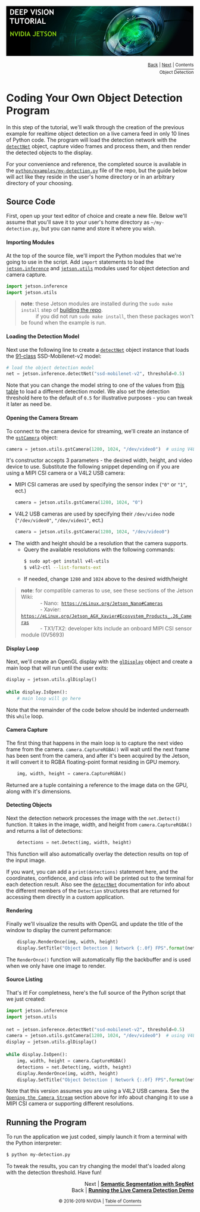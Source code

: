 <img src="https://github.com/dusty-nv/jetson-inference/raw/master/docs/images/deep-vision-header.jpg">
<p align="right"><sup><a href="detectnet-camera-2.md">Back</a> | <a href="segnet-console-2.md">Next</a> | </sup><a href="../README.md#hello-ai-world"><sup>Contents</sup></a>
<br/>
<sup>Object Detection</sup></p>

# Coding Your Own Object Detection Program

In this step of the tutorial, we'll walk through the creation of the previous example for realtime object detection on a live camera feed in only 10 lines of Python code.  The program will load the detection network with the [`detectNet`](https://rawgit.com/dusty-nv/jetson-inference/python/docs/html/python/jetson.inference.html#detectNet) object, capture video frames and process them, and then render the detected objects to the display.

For your convenience and reference, the completed source is available in the [`python/examples/my-detection.py`](../python/examples/my-detection.py) file of the repo, but the guide below will act like they reside in the user's home directory or in an arbitrary directory of your choosing.

## Source Code

First, open up your text editor of choice and create a new file.  Below we'll assume that you'll save it to your user's home directory as `~/my-detection.py`, but you can name and store it where you wish.

#### Importing Modules

At the top of the source file, we'll import the Python modules that we're going to use in the script.  Add `import` statements to load the [`jetson.inference`](https://rawgit.com/dusty-nv/jetson-inference/python/docs/html/python/jetson.inference.html) and [`jetson.utils`](https://rawgit.com/dusty-nv/jetson-inference/python/docs/html/python/jetson.utils.html) modules used for object detection and camera capture.

``` python
import jetson.inference
import jetson.utils
```

> **note**:  these Jetson modules are installed during the `sudo make install` step of [building the repo](building-repo-2.md#compiling-the-project).  
> &nbsp;&nbsp;&nbsp;&nbsp;&nbsp;&nbsp;&nbsp;&nbsp;&nbsp;&nbsp;if you did not run `sudo make install`, then these packages won't be found when the example is run.  

#### Loading the Detection Model

Next use the following line to create a [`detectNet`](https://rawgit.com/dusty-nv/jetson-inference/python/docs/html/python/jetson.inference.html#detectNet) object instance that loads the [91-class](../data/networks/ssd_coco_labels.txt) SSD-Mobilenet-v2 model:

``` python
# load the object detection model
net = jetson.inference.detectNet("ssd-mobilenet-v2", threshold=0.5)
```

Note that you can change the model string to one of the values from [this table](detectnet-console-2.md#pre-trained-detection-models-available) to load a different detection model.  We also set the detection threshold here to the default of `0.5` for illustrative purposes - you can tweak it later as need be.

#### Opening the Camera Stream

To connect to the camera device for streaming, we'll create an instance of the [`gstCamera`](https://rawgit.com/dusty-nv/jetson-inference/pytorch/docs/html/python/jetson.utils.html#gstCamera) object:

``` python
camera = jetson.utils.gstCamera(1280, 1024, "/dev/video0")  # using V4L2
```

It's constructor accepts 3 parameters - the desired width, height, and video device to use.  Substitute the following snippet depending on if you are using a MIPI CSI camera or a V4L2 USB camera:

- MIPI CSI cameras are used by specifying the sensor index (`"0"` or `"1"`, ect.)  
	``` python
	camera = jetson.utils.gstCamera(1280, 1024, "0")
	```
- V4L2 USB cameras are used by specifying their `/dev/video` node (`"/dev/video0"`, `"/dev/video1"`, ect.)  
	``` python
	camera = jetson.utils.gstCamera(1280, 1024, "/dev/video0")
	```
- The width and height should be a resolution that the camera supports.
     - Query the available resolutions with the following commands:  
          ``` bash
          $ sudo apt-get install v4l-utils
          $ v4l2-ctl --list-formats-ext
          ```
	- If needed, change `1280` and `1024` above to the desired width/height

> **note**:  for compatible cameras to use, see these sections of the Jetson Wiki: <br/>
> &nbsp;&nbsp;&nbsp;&nbsp;&nbsp;&nbsp;&nbsp;&nbsp;&nbsp;&nbsp;&nbsp;&nbsp;&nbsp;- Nano:&nbsp;&nbsp;[`https://eLinux.org/Jetson_Nano#Cameras`](https://elinux.org/Jetson_Nano#Cameras) <br/>
> &nbsp;&nbsp;&nbsp;&nbsp;&nbsp;&nbsp;&nbsp;&nbsp;&nbsp;&nbsp;&nbsp;&nbsp;&nbsp;- Xavier:  [`https://eLinux.org/Jetson_AGX_Xavier#Ecosystem_Products_.26_Cameras`](https://elinux.org/Jetson_AGX_Xavier#Ecosystem_Products_.26_Cameras) <br/>
> &nbsp;&nbsp;&nbsp;&nbsp;&nbsp;&nbsp;&nbsp;&nbsp;&nbsp;&nbsp;&nbsp;&nbsp;&nbsp;- TX1/TX2:  developer kits include an onboard MIPI CSI sensor module (0V5693)<br/>

#### Display Loop

Next, we'll create an OpenGL display with the [`glDisplay`](https://rawgit.com/dusty-nv/jetson-inference/pytorch/docs/html/python/jetson.utils.html#glDisplay) object and create a main loop that will run until the user exits:

``` python
display = jetson.utils.glDisplay()

while display.IsOpen():
	# main loop will go here
```

Note that the remainder of the code below should be indented underneath this `while` loop.

#### Camera Capture

The first thing that happens in the main loop is to capture the next video frame from the camera.  `camera.CaptureRGBA()` will wait until the next frame has been sent from the camera, and after it's been acquired by the Jetson, it will convert it to RGBA floating-point format residing in GPU memory.

``` python
	img, width, height = camera.CaptureRGBA()
```

Returned are a tuple containing a reference to the image data on the GPU, along with it's dimensions.

#### Detecting Objects

Next the detection network processes the image with the `net.Detect()` function.  It takes in the image, width, and height from `camera.CaptureRGBA()` and returns a list of detections:

``` python
	detections = net.Detect(img, width, height)
```

This function will also automatically overlay the detection results on top of the input image.

If you want, you can add a `print(detections)` statement here, and the coordinates, confidence, and class info will be printed out to the terminal for each detection result.  Also see the [`detectNet`](https://rawgit.com/dusty-nv/jetson-inference/python/docs/html/python/jetson.inference.html#detectNet) documentation for info about the different members of the `Detection` structures that are returned for accessing them directly in a custom application.

#### Rendering

Finally we'll visualize the results with OpenGL and update the title of the window to display the current peformance:

``` python
	display.RenderOnce(img, width, height)
	display.SetTitle("Object Detection | Network {:.0f} FPS".format(net.GetNetworkFPS()))
```

The `RenderOnce()` function will automatically flip the backbuffer and is used when we only have one image to render.

#### Source Listing

That's it!  For completness, here's the full source of the Python script that we just created:

``` python
import jetson.inference
import jetson.utils

net = jetson.inference.detectNet("ssd-mobilenet-v2", threshold=0.5)
camera = jetson.utils.gstCamera(1280, 1024, "/dev/video0")  # using V4L2
display = jetson.utils.glDisplay()

while display.IsOpen():
	img, width, height = camera.CaptureRGBA()
	detections = net.Detect(img, width, height)
	display.RenderOnce(img, width, height)
	display.SetTitle("Object Detection | Network {:.0f} FPS".format(net.GetNetworkFPS()))
```

Note that this version assumes you are using a V4L2 USB camera.  See the [`Opening the Camera Stream`](#opening-the-camera-stream) section above for info about changing it to use a MIPI CSI camera or supporting different resolutions.

## Running the Program

To run the application we just coded, simply launch it from a terminal with the Python interpreter:

``` bash
$ python my-detection.py
```

To tweak the results, you can try changing the model that's loaded along with the detection threshold.  Have fun!

<p align="right">Next | <b><a href="segnet-console-2.md">Semantic Segmentation with SegNet</a></b>
<br/>
Back | <b><a href="detectnet-camera-2.md">Running the Live Camera Detection Demo</a></p>
</b><p align="center"><sup>© 2016-2019 NVIDIA | </sup><a href="../README.md#hello-ai-world"><sup>Table of Contents</sup></a></p>
